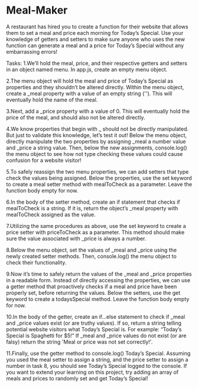 # Meal-Maker

A restaurant has hired you to create a function for their website that allows them to set a meal and price each morning for Today’s Special. Use your knowledge of getters and setters to make sure anyone who uses the new function can generate a meal and a price for Today’s Special without any embarrassing errors!

Tasks:
1.We’ll hold the meal, price, and their respective getters and setters in an object named menu.
In app.js, create an empty menu object.

2.The menu object will hold the meal and price of Today’s Special as properties and they shouldn’t be altered directly.
Within the menu object, create a _meal property with a value of an empty string (''). This will eventually hold the name of the meal.

3.Next, add a _price property with a value of 0. This will eventually hold the price of the meal, and should also not be altered directly.

4.We know properties that begin with _ should not be directly manipulated. But just to validate this knowledge, let’s test it out!
Below the menu object, directly manipulate the two properties by assigning _meal a number value and _price a string value.
Then, below the new assignments, console.log() the menu object to see how not type checking these values could cause confusion for a website visitor!

5.To safely reassign the two menu properties, we can add setters that type check the values being assigned.
Below the properties, use the set keyword to create a meal setter method with mealToCheck as a parameter. Leave the function body empty for now.

6.In the body of the setter method, create an if statement that checks if mealToCheck is a string. If it is, return the object’s _meal property with mealToCheck assigned as the value.

7.Utilizing the same procedures as above, use the set keyword to create a price setter with priceToCheck as a parameter. This method should make sure the value associated with _price is always a number.

8.Below the menu object, set the values of _meal and _price using the newly created setter methods. Then, console.log() the menu object to check their functionality.

9.Now it’s time to safely return the values of the _meal and _price properties in a readable form. Instead of directly accessing the properties, we can use a getter method that proactively checks if a meal and price have been properly set, before returning the values.
Below the setters, use the get keyword to create a todaysSpecial method. Leave the function body empty for now.

10.In the body of the getter, create an if…else statement to check if _meal and _price values exist (or are truthy values). If so, return a string telling potential website visitors what Today’s Special is. For example: “Today’s Special is Spaghetti for $5!”
If _meal and _price values do not exist (or are falsy) return the string 'Meal or price was not set correctly!'.

11.Finally, use the getter method to console.log() Today’s Special.
Assuming you used the meal setter to assign a string, and the price setter to assign a number in task 8, you should see Today’s Special logged to the console.
If you want to extend your learning on this project, try adding an array of meals and prices to randomly set and get Today’s Special!